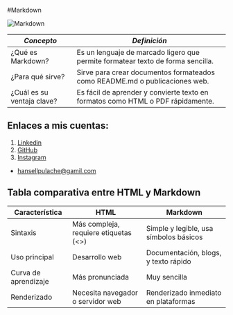 #Markdown

![Markdown](https://cdn.commonmark.org/uploads/default/original/2X/3/366f3614de6996d79a131fdf9b41ed7d65cfe181.png)

| ***Concepto***            | ***Definición***                                                                 |
|----------------------------|---------------------------------------------------------------------------------|
| ¿Qué es Markdown?         | Es un lenguaje de marcado ligero que permite formatear texto de forma sencilla. |
| ¿Para qué sirve?          | Sirve para crear documentos formateados como README.md o publicaciones web.     |
| ¿Cuál es su ventaja clave?| Es fácil de aprender y convierte texto en formatos como HTML o PDF rápidamente. |

## Enlaces a mis cuentas:
1. [Linkedin](https://www.linkedin.com/in/hansell-chavez-160970338/)
2. [GitHub](https://github.com/HansellT)
3. [Instagram](https://www.instagram.com/hanselld1/)
- [hansellpulache@gamil.com](mailto:hansellpulache@gmail.com)

## Tabla comparativa entre HTML y Markdown
| Característica          | HTML                                        | Markdown                               |
|-------------------------|---------------------------------------------|---------------------------------------|
| Sintaxis                | Más compleja, requiere etiquetas (<>)       | Simple y legible, usa símbolos básicos |
| Uso principal           | Desarrollo web                             | Documentación, blogs, y texto rápido  |
| Curva de aprendizaje    | Más pronunciada                           | Muy sencilla                          |
| Renderizado             | Necesita navegador o servidor web          | Renderizado inmediato en plataformas  |
